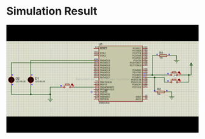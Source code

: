 # Simulation Result
![Alt Text](https://github.com/Ahmed-Mohammed-Hussanein/NTI_R7/blob/master/Examples/EXTI%20Test/Simulation.gif)
